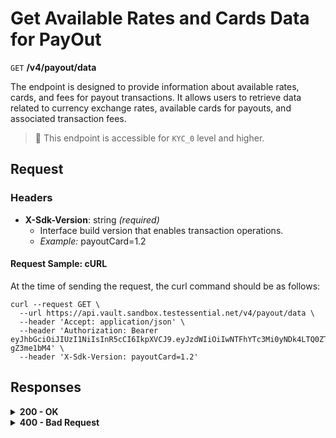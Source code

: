 # Get Available Rates and Cards Data for PayOut

`GET` **/v4/payout/data**

The endpoint is designed to provide information about available rates, cards, and fees for payout transactions. It allows users to retrieve data related to currency exchange rates, available cards for payouts, and associated transaction fees.

> 📘 This endpoint is accessible for `KYC_0` level and higher.

## Request

### Headers

- **X-Sdk-Version**: string *(required)*
  - Interface build version that enables transaction operations.
  - *Example:* payoutCard=1.2

#### **Request Sample: cURL**

At the time of sending the request, the curl command should be as follows:

```curl cURL
curl --request GET \
  --url https://api.vault.sandbox.testessential.net/v4/payout/data \
  --header 'Accept: application/json' \
  --header 'Authorization: Bearer eyJhbGciOiJIUzI1NiIsInR5cCI6IkpXVCJ9.eyJzdWIiOiIwNTFhYTc3Mi0yNDk4LTQ0ZTEtODdmYi0zYzNhZDdlMTY1ODgiLCJleHAiOjE3MTE3ODM4OTYsImlhdCI6MTcxMTY5NzQ5Nn0.GBWhOHEIbiOipMa1kXMsamNqT1I6pFBe3-gZ3me1bM4' \
  --header 'X-Sdk-Version: payoutCard=1.2'
```

## Responses

<details>
<summary><strong>200 - OK</strong></summary>
  
200 OK status.
  
**Media type:** `application/json`

 - *cards*: array[object]
    - Information about supported cards.
      - *maskedPan*: string
        - Masked PAN (Primary Account Number) of the card.
      - *cardId*: integer
        - Identifier for the card.
      - *cardType*: string
        - Type of the card.
  
  - *pairsLimits*: array[object]
    - Limits associated with currency pairs.
      - *currencyFrom*: string
        - Currency from which the transaction is made.
      - *currencyTo*: string
        - Currency to which the transaction is made.
      - *minAmountFrom*: integer
        - Minimum amount allowed for the transaction.
      - *maxAmountFrom*: integer
        - Maximum amount allowed for the transaction.
      - *allAmountFrom*: integer
        - Overall limit for all transactions.
      - *validationStatus*: string
        - Validation status of the card.
  
  - *validSeconds*: integer
    - An integer representing the validity period in seconds.
  
  - *pairs*: array[object]
    - Information about currency pairs and associated rates.
      - *rate*: integer
        - Exchange rate between the specified currency pair.
      - *currencyFrom*: string
        - Currency from which the conversion is made.
      - *currencyTo*: string
        - Currency to which the conversion is made.
      - *amountScaleFrom*: integer
        - Scale for the amount in the source currency.
      - *amountScaleTo*: integer
        - Scale for the amount in the target currency.
      - *defaultMinAmountFrom*: integer
        - Default minimum amount for the transaction.
      - *defaultMaxAmountFrom*: integer
        - Default maximum amount for the transaction.
      - *defaultMaxAmountAll*: integer
        - Default overall limit for all transactions.
  
  - *fees*: object
    - Details about fees associated with the payout.
      - *rate*: integer
        - Fee rate.
      - *transactionFee*: integer
        - Transaction fee.
      - *additionalFee*: integer
        - Additional fee.
      - *crypteriumGas*: integer
        - Gas fee related to Crypterium.
      - *partnerFee*: integer
        - Partner fee.
      - *fixFee*: integer
        - Fixed fee.

```json 
{
  "fees": {
    "rate": 0.02,
    "fixFee": 2.5,
    "partnerFee": 0,
    "additionalFee": 0,
    "crypteriumGas": 0,
    "transactionFee": 0.035
  },
  "cards": [
    {
      "cardId": 7,
      "cardType": "VISA",
      "maskedPan": "4907***3896",
      "pairsLimits": [
        {
          "currencyTo": "EUR",
          "currencyFrom": "BCH",
          "allAmountFrom": 0,
          "maxAmountFrom": 5.18931567,
          "minAmountFrom": 0.05503819
        },
        {
          "currencyTo": "EUR",
          "currencyFrom": "DAI",
          "allAmountFrom": 0,
          "maxAmountFrom": 2210.97182484,
          "minAmountFrom": 23.44970117
        },
        {
          "currencyTo": "EUR",
          "currencyFrom": "BTC",
          "allAmountFrom": 0.03070239,
          "maxAmountFrom": 0.03070239,
          "minAmountFrom": 0.00032563
        },
        {
          "currencyTo": "EUR",
          "currencyFrom": "ETH",
          "allAmountFrom": 0,
          "maxAmountFrom": 0.55148465,
          "minAmountFrom": 0.00584907
        },
        {
          "currencyTo": "EUR",
          "currencyFrom": "LTC",
          "allAmountFrom": 3.83108331,
          "maxAmountFrom": 22.59206265,
          "minAmountFrom": 0.23961278
        },
        {
          "currencyTo": "EUR",
          "currencyFrom": "USDC",
          "allAmountFrom": 0,
          "maxAmountFrom": 2209.78690065,
          "minAmountFrom": 23.43713379
        },
        {
          "currencyTo": "EUR",
          "currencyFrom": "USDT",
          "allAmountFrom": 1927.26686346,
          "maxAmountFrom": 2209.06206348,
          "minAmountFrom": 23.42944612
        },
        {
          "currencyTo": "EUR",
          "currencyFrom": "XRP",
          "allAmountFrom": 0,
          "maxAmountFrom": 3174.29678905,
          "minAmountFrom": 33.66678412
        }
      ],
      "validationStatus": "APPROVED"
    },
    {
      "cardId": 8,
      "cardType": "MASTERCARD",
      "maskedPan": "5570***2778",
      "pairsLimits": [
        {
          "currencyTo": "EUR",
          "currencyFrom": "BCH",
          "allAmountFrom": 0,
          "maxAmountFrom": 5.18931567,
          "minAmountFrom": 0.05503819
        },
        {
          "currencyTo": "EUR",
          "currencyFrom": "DAI",
          "allAmountFrom": 0,
          "maxAmountFrom": 2210.97182484,
          "minAmountFrom": 23.44970117
        },
        {
          "currencyTo": "EUR",
          "currencyFrom": "BTC",
          "allAmountFrom": 0.03070239,
          "maxAmountFrom": 0.03070239,
          "minAmountFrom": 0.00032563
        },
        {
          "currencyTo": "EUR",
          "currencyFrom": "ETH",
          "allAmountFrom": 0,
          "maxAmountFrom": 0.55148465,
          "minAmountFrom": 0.00584907
        },
        {
          "currencyTo": "EUR",
          "currencyFrom": "LTC",
          "allAmountFrom": 3.83108331,
          "maxAmountFrom": 22.59206265,
          "minAmountFrom": 0.23961278
        },
        {
          "currencyTo": "EUR",
          "currencyFrom": "USDC",
          "allAmountFrom": 0,
          "maxAmountFrom": 2209.78690065,
          "minAmountFrom": 23.43713379
        },
        {
          "currencyTo": "EUR",
          "currencyFrom": "USDT",
          "allAmountFrom": 1927.26686346,
          "maxAmountFrom": 2209.06206348,
          "minAmountFrom": 23.42944612
        },
        {
          "currencyTo": "EUR",
          "currencyFrom": "XRP",
          "allAmountFrom": 0,
          "maxAmountFrom": 3174.29678905,
          "minAmountFrom": 33.66678412
        }
      ],
      "validationStatus": "APPROVED"
    },
    {
      "cardId": 9,
      "cardType": "MASTERCARD",
      "maskedPan": "5232***7382",
      "pairsLimits": [
        {
          "currencyTo": "EUR",
          "currencyFrom": "BCH",
          "allAmountFrom": 0,
          "maxAmountFrom": 5.18931567,
          "minAmountFrom": 0.05503819
        },
        {
          "currencyTo": "EUR",
          "currencyFrom": "DAI",
          "allAmountFrom": 0,
          "maxAmountFrom": 2210.97182484,
          "minAmountFrom": 23.44970117
        },
        {
          "currencyTo": "EUR",
          "currencyFrom": "BTC",
          "allAmountFrom": 0.03070239,
          "maxAmountFrom": 0.03070239,
          "minAmountFrom": 0.00032563
        },
        {
          "currencyTo": "EUR",
          "currencyFrom": "ETH",
          "allAmountFrom": 0,
          "maxAmountFrom": 0.55148465,
          "minAmountFrom": 0.00584907
        },
        {
          "currencyTo": "EUR",
          "currencyFrom": "LTC",
          "allAmountFrom": 3.83108331,
          "maxAmountFrom": 22.59206265,
          "minAmountFrom": 0.23961278
        },
        {
          "currencyTo": "EUR",
          "currencyFrom": "USDC",
          "allAmountFrom": 0,
          "maxAmountFrom": 2209.78690065,
          "minAmountFrom": 23.43713379
        },
        {
          "currencyTo": "EUR",
          "currencyFrom": "USDT",
          "allAmountFrom": 1927.26686346,
          "maxAmountFrom": 2209.06206348,
          "minAmountFrom": 23.42944612
        },
        {
          "currencyTo": "EUR",
          "currencyFrom": "XRP",
          "allAmountFrom": 0,
          "maxAmountFrom": 3174.29678905,
          "minAmountFrom": 33.66678412
        }
      ],
      "validationStatus": "APPROVED"
    },
    {
      "cardId": 15,
      "cardType": "VISA",
      "maskedPan": "4012***1881",
      "pairsLimits": [
        {
          "currencyTo": "EUR",
          "currencyFrom": "BCH",
          "allAmountFrom": 0,
          "maxAmountFrom": 5.18931567,
          "minAmountFrom": 0.05503819
        },
        {
          "currencyTo": "EUR",
          "currencyFrom": "DAI",
          "allAmountFrom": 0,
          "maxAmountFrom": 2210.97182484,
          "minAmountFrom": 23.44970117
        },
        {
          "currencyTo": "EUR",
          "currencyFrom": "BTC",
          "allAmountFrom": 0.03070239,
          "maxAmountFrom": 0.03070239,
          "minAmountFrom": 0.00032563
        },
        {
          "currencyTo": "EUR",
          "currencyFrom": "ETH",
          "allAmountFrom": 0,
          "maxAmountFrom": 0.55148465,
          "minAmountFrom": 0.00584907
        },
        {
          "currencyTo": "EUR",
          "currencyFrom": "LTC",
          "allAmountFrom": 3.83108331,
          "maxAmountFrom": 22.59206265,
          "minAmountFrom": 0.23961278
        },
        {
          "currencyTo": "EUR",
          "currencyFrom": "USDC",
          "allAmountFrom": 0,
          "maxAmountFrom": 2209.78690065,
          "minAmountFrom": 23.43713379
        },
        {
          "currencyTo": "EUR",
          "currencyFrom": "USDT",
          "allAmountFrom": 1927.26686346,
          "maxAmountFrom": 2209.06206348,
          "minAmountFrom": 23.42944612
        },
        {
          "currencyTo": "EUR",
          "currencyFrom": "XRP",
          "allAmountFrom": 0,
          "maxAmountFrom": 3174.29678905,
          "minAmountFrom": 33.66678412
        }
      ],
      "validationStatus": "APPROVED"
    }
  ],
  "pairs": [
    {
      "rate": 381.5532,
      "currencyTo": "EUR",
      "currencyFrom": "BCH",
      "amountScaleTo": 8,
      "amountScaleFrom": 8,
      "defaultMaxAmountAll": 0,
      "defaultMaxAmountFrom": 5.18931567,
      "defaultMinAmountFrom": 0.05503819
    },
    {
      "rate": 0.8955338,
      "currencyTo": "EUR",
      "currencyFrom": "DAI",
      "amountScaleTo": 8,
      "amountScaleFrom": 8,
      "defaultMaxAmountAll": 0,
      "defaultMaxAmountFrom": 2210.97182484,
      "defaultMinAmountFrom": 23.44970117
    },
    {
      "rate": 64490.076,
      "currencyTo": "EUR",
      "currencyFrom": "BTC",
      "amountScaleTo": 8,
      "amountScaleFrom": 8,
      "defaultMaxAmountAll": 0.03070239,
      "defaultMaxAmountFrom": 0.03070239,
      "defaultMinAmountFrom": 0.00032563
    },
    {
      "rate": 3590.3084,
      "currencyTo": "EUR",
      "currencyFrom": "ETH",
      "amountScaleTo": 8,
      "amountScaleFrom": 8,
      "defaultMaxAmountAll": 0,
      "defaultMaxAmountFrom": 0.55148465,
      "defaultMinAmountFrom": 0.00584907
    },
    {
      "rate": 87.6414,
      "currencyTo": "EUR",
      "currencyFrom": "LTC",
      "amountScaleTo": 8,
      "amountScaleFrom": 8,
      "defaultMaxAmountAll": 3.83108331,
      "defaultMaxAmountFrom": 22.59206265,
      "defaultMinAmountFrom": 0.23961278
    },
    {
      "rate": 0.896014,
      "currencyTo": "EUR",
      "currencyFrom": "USDC",
      "amountScaleTo": 8,
      "amountScaleFrom": 8,
      "defaultMaxAmountAll": 0,
      "defaultMaxAmountFrom": 2209.78690065,
      "defaultMinAmountFrom": 23.43713379
    },
    {
      "rate": 0.896308,
      "currencyTo": "EUR",
      "currencyFrom": "USDT",
      "amountScaleTo": 8,
      "amountScaleFrom": 8,
      "defaultMaxAmountAll": 1927.26686346,
      "defaultMaxAmountFrom": 2209.06206348,
      "defaultMinAmountFrom": 23.42944612
    },
    {
      "rate": 0.6237602,
      "currencyTo": "EUR",
      "currencyFrom": "XRP",
      "amountScaleTo": 8,
      "amountScaleFrom": 8,
      "defaultMaxAmountAll": 0,
      "defaultMaxAmountFrom": 3174.29678905,
      "defaultMinAmountFrom": 33.66678412
    }
  ],
  "validSeconds": 30
}
```

</details>


<details>
<summary><strong>400 - Bad Request</strong></summary>

The response status code indicates that the requested page was not found on the server.
  
- **Media type:** `application/json`
  
  

- **message:** string
  - Message displayed to the user.

- **field:** string
  - Specifies the field in the request that caused the error.

- **errorId:** integer
  - Identifier of the error.

- **systemId:** string
  - Identifier of the component.

- **originalMessage:** string
  - The original error message.

- **errorStackTrace:** string
  - The place where the error occurred in the code.

- **data:** object
  - Additional data related to the error, structured as key-value pairs.
    - **additionalProp1:** object
    - **additionalProp2:** object
    - **additionalProp3:** object

- **error:** string
  - Identifier of the error.

    
**Responses example**

```json
{
  "error": "COMMON",
  "errorId": 0,
  "message": "Sorry for inconvenience. We're fixing the issue. If you have urgent questions, contact support",
  "systemId": "core"
}
```

</details>

